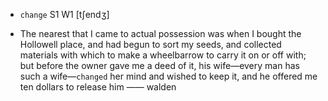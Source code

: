 - `change` S1 W1 [tʃendʒ]



-  The nearest that I came to actual possession was when I bought the Hollowell place, and had begun to sort my seeds, and collected materials with which to make a wheelbarrow to carry it on or off with; but before the owner gave me a deed of it, his wife﻿—every man has such a wife﻿—`changed` her mind and wished to keep it, and he offered me ten dollars to release him —— walden